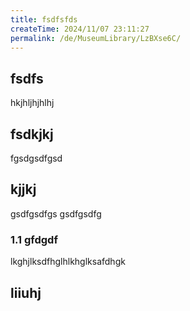 ```yaml
---
title: fsdfsfds
createTime: 2024/11/07 23:11:27
permalink: /de/MuseumLibrary/LzBXse6C/
---
```


## fsdfs
hkjhljhjhlhj
## fsdkjkj

fgsdgsdfgsd

## kjjkj

gsdfgsdfgs
gsdfgsdfg

### 1.1 gfdgdf


lkghjlksdfhglhlkhglksafdhgk

## liiuhj

